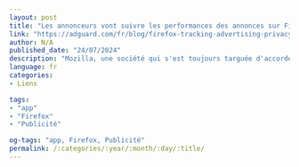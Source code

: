 ```yaml
---
layout: post
title: "Les annonceurs vont suivre les performances des annonces sur Firefox"
link: "https://adguard.com/fr/blog/firefox-tracking-advertising-privacy.html"
author: N/A
published_date: "24/07/2024"
description: "Mozilla, une société qui s'est toujours targuée d'accorder la priorité à la protection de la vie privée, est confrontée à une levée de boucliers de la part des utilisateurs à propos d'une fonction de collecte de données de Firefox conçue pour aider les annonceurs à suivre les performances de leurs publicités. Pour ne rien arranger, cette fonction, appelée « Attribution préservant la vie privée » (PPA), est activée par défaut dans la dernière version du navigateur."
language: fr
categories:
- Liens

tags:
- "app"
- "Firefox"
- "Publicité"

og-tags: "app, Firefox, Publicité"
permalink: /:categories/:year/:month/:day/:title/
---
```

